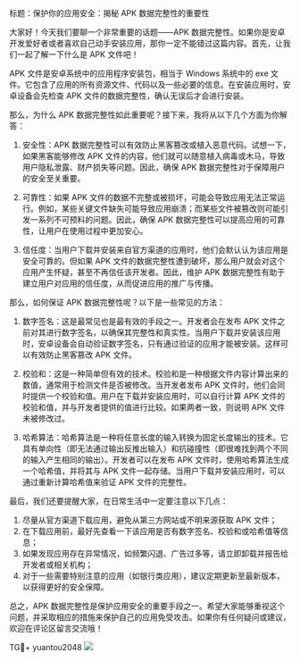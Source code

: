 标题：保护你的应用安全：揭秘 APK 数据完整性的重要性

大家好！今天我们要聊一个非常重要的话题——APK 数据完整性。如果你是安卓开发爱好者或者喜欢自己动手安装应用，那你一定不能错过这篇内容。首先，让我们一起了解一下什么是 APK 文件吧！

APK 文件是安卓系统中的应用程序安装包，相当于 Windows 系统中的 exe 文件。它包含了应用的所有资源文件、代码以及一些必要的信息。在安装应用时，安卓设备会先检查 APK 文件的数据完整性，确认无误后才会进行安装。

那么，为什么 APK 数据完整性如此重要呢？接下来，我将从以下几个方面为你解答：

1. 安全性：APK 数据完整性可以有效防止黑客篡改或植入恶意代码。试想一下，如果黑客能够修改 APK 文件的内容，他们就可以随意植入病毒或木马，导致用户隐私泄露、财产损失等问题。因此，确保 APK 数据完整性对于保障用户的安全至关重要。

2. 可靠性：如果 APK 文件的数据不完整或被损坏，可能会导致应用无法正常运行。例如，某些关键文件缺失可能导致应用崩溃；而某些文件被篡改则可能引发一系列不可预料的问题。因此，确保 APK 数据完整性可以提高应用的可靠性，让用户在使用过程中更加安心。

3. 信任度：当用户下载并安装来自官方渠道的应用时，他们会默认认为该应用是安全可靠的。但如果 APK 文件的数据完整性遭到破坏，那么用户就会对这个应用产生怀疑，甚至不再信任该开发者。因此，维护 APK 数据完整性有助于建立用户对应用的信任度，从而促进应用的推广与传播。

那么，如何保证 APK 数据完整性呢？以下是一些常见的方法：

1. 数字签名：这是最常见也是最有效的手段之一。开发者会在发布 APK 文件之前对其进行数字签名，以确保其完整性和真实性。当用户下载并安装该应用时，安卓设备会自动验证数字签名，只有通过验证的应用才能被安装。这样可以有效防止黑客篡改 APK 文件。

2. 校验和：这是一种简单但有效的技术。校验和是一种根据文件内容计算出来的数值，通常用于检测文件是否被修改。当开发者发布 APK 文件时，他们会同时提供一个校验和值。用户在下载并安装应用时，可以自行计算 APK 文件的校验和值，并与开发者提供的值进行比较。如果两者一致，则说明 APK 文件未被修改过。

3. 哈希算法：哈希算法是一种将任意长度的输入转换为固定长度输出的技术。它具有单向性（即无法通过输出反推出输入）和抗碰撞性（即很难找到两个不同的输入产生相同的输出）。开发者可以在发布 APK 文件时，使用哈希算法生成一个哈希值，并将其与 APK 文件一起存储。当用户下载并安装应用时，可以通过重新计算哈希值来验证 APK 文件的完整性。

最后，我们还要提醒大家，在日常生活中一定要注意以下几点：

1. 尽量从官方渠道下载应用，避免从第三方网站或不明来源获取 APK 文件；
2. 在下载应用前，最好先查看一下该应用是否有数字签名、校验和或哈希值等信息；
3. 如果发现应用存在异常情况，如频繁闪退、广告过多等，请立即卸载并报告给开发者或相关机构；
4. 对于一些需要特别注意的应用（如银行类应用），建议定期更新至最新版本，以获得更好的安全保障。

总之，APK 数据完整性是保护应用安全的重要手段之一。希望大家能够重视这个问题，并采取相应的措施来保护自己的应用免受攻击。如果你有任何疑问或建议，欢迎在评论区留言交流哦！

TG💪+ yuantou2048  ![](https://github.com/user-attachments/assets/cf57a8bb-a08e-43c1-ad82-039f33c64200)